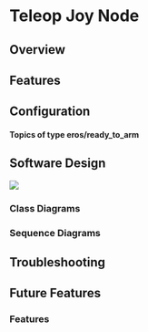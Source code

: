 # Teleop Joy Node

## Overview

## Features

## Configuration

#### Topics of type eros/ready_to_arm

## Software Design
![](../../../doc/output/Legend.png)

### Class Diagrams


### Sequence Diagrams


## Troubleshooting

## Future Features


### Features


